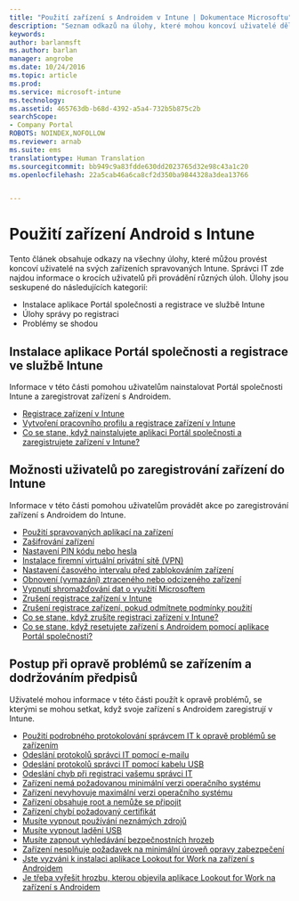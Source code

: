 ```yaml
---
title: "Použití zařízení s Androidem v Intune | Dokumentace Microsoftu"
description: "Seznam odkazů na úlohy, které mohou koncoví uživatelé dělat na svém mobilním zařízení s Androidem, pokud je zaregistrované v Intune"
keywords: 
author: barlanmsft
ms.author: barlan
manager: angrobe
ms.date: 10/24/2016
ms.topic: article
ms.prod: 
ms.service: microsoft-intune
ms.technology: 
ms.assetid: 465763db-b68d-4392-a5a4-732b5b875c2b
searchScope:
- Company Portal
ROBOTS: NOINDEX,NOFOLLOW
ms.reviewer: arnab
ms.suite: ems
translationtype: Human Translation
ms.sourcegitcommit: bb949c9a83fdde630dd2023765d32e98c43a1c20
ms.openlocfilehash: 22a5cab46a6ca8cf2d350ba9844328a3dea13766


---
```



# <a name="using-your-android-device-with-intune"></a>Použití zařízení Android s Intune

Tento článek obsahuje odkazy na všechny úlohy, které můžou provést koncoví uživatelé na svých zařízeních spravovaných Intune. Správci IT zde najdou informace o krocích uživatelů při provádění různých úloh. Úlohy jsou seskupené do následujících kategorií:

- Instalace aplikace Portál společnosti a registrace ve službě Intune
- Úlohy správy po registraci
- Problémy se shodou

## <a name="company-portal-app-installation-and-intune-enrollment"></a>Instalace aplikace Portál společnosti a registrace ve službě Intune

Informace v této části pomohou uživatelům nainstalovat Portál společnosti Intune a zaregistrovat zařízení s Androidem.

- [Registrace zařízení v Intune](enroll-your-device-in-Intune-android.md)
- [Vytvoření pracovního profilu a registrace zařízení v Intune](create-a-work-profile-and-enroll-your-device-in-intune-android.md)
- [Co se stane, když nainstalujete aplikaci Portál společnosti a zaregistrujete zařízení v Intune?](what-happens-if-you-install-the-company-portal-app-and-enroll-your-device-in-intune-android.md)

## <a name="things-users-can-do-when-their-device-is-enrolled-in-intune"></a>Možnosti uživatelů po zaregistrování zařízení do Intune

Informace v této části pomohou uživatelům provádět akce po zaregistrování zařízení s Androidem do Intune.

- [Použití spravovaných aplikací na zařízení](use-managed-apps-on-your-device-android.md)
- [Zašifrování zařízení](encrypt-your-device-android.md)
- [Nastavení PIN kódu nebo hesla](set-your-pin-or-password-android.md)
- [Instalace firemní virtuální privátní sítě (VPN)](install-your-companys-virtual-private-network-VPN-android.md)
- [Nastavení časového intervalu před zablokováním zařízení](set-the-amount-of-time-before-your-device-is-locked-android.md)
- [Obnovení (vymazání) ztraceného nebo odcizeného zařízení](reset-erase-your-lost-or-stolen-device-android.md)
- [Vypnutí shromažďování dat o využití Microsoftem](turn-off-microsoft-usage-data-collection-android.md)
- [Zrušení registrace zařízení v Intune](unenroll-your-device-from-intune-android.md)
- [Zrušení registrace zařízení, pokud odmítnete podmínky použití](unenroll-your-device-from-intune-if-you-declined-terms-of-use-android.md)
- [Co se stane, když zrušíte registraci zařízení v Intune?](what-happens-if-you-unenroll-your-device-from-intune-android.md)
- [Co se stane, když resetujete zařízení s Androidem pomocí aplikace Portál společnosti?](what-happens-if-you-reset-your-device-using-the-company-portal-android.md)
<!--- - [What is the Rights Management sharing app?](what-is-the-rms-sharing-app-android.md) --->

## <a name="steps-to-fix-device-and-compliance-issues"></a>Postup při opravě problémů se zařízením a dodržováním předpisů

Uživatelé mohou informace v této části použít k opravě problémů, se kterými se mohou setkat, když svoje zařízení s Androidem zaregistrují v Intune.

- [Použití podrobného protokolování správcem IT k opravě problémů se zařízením](use-verbose-logging-to-help-your-it-administrator-fix-device-issues-android.md)
- [Odeslání protokolů správci IT pomocí e-mailu](send-logs-to-your-it-admin-by-email-android.md)
- [Odeslání protokolů správci IT pomocí kabelu USB](send-logs-to-your-it-admin-using-cable-android.md)
- [Odeslání chyb při registraci vašemu správci IT](send-enrollment-errors-to-your-it-admin-android.md)
- [Zařízení nemá požadovanou minimální verzi operačního systému](you-need-to-update-your-android-device.md)
- [Zařízení nevyhovuje maximální verzi operačního systému](your-android-version-isnt-yet-supported.md)
- [Zařízení obsahuje root a nemůže se připojit](your-device-is-rooted-and-you-cant-connect-android.md)
- [Zařízení chybí požadovaný certifikát](your-device-is-missing-a-required-certificate-landing-android.md)
- [Musíte vypnout používání neznámých zdrojů](you-need-to-turn-off-unknown-sources-android.md)
- [Musíte vypnout ladění USB](you-need-to-turn-off-usb-debugging-android.md)
- [Musíte zapnout vyhledávání bezpečnostních hrozeb](you-need-to-turn-on-scanning-for-security-threats-android.md)
- [Zařízení nesplňuje požadavek na minimální úroveň opravy zabezpečení](your-device-does-not-meet-the-minimum-security-patch-android.md)
- [Jste vyzváni k instalaci aplikace Lookout for Work na zařízení s Androidem](you-are-prompted-to-install-lookout-for-work-android.md)
- [Je třeba vyřešit hrozbu, kterou objevila aplikace Lookout for Work na zařízení s Androidem](you-need-to-resolve-a-threat-found-by-lookout-for-work-android.md)



<!--HONumber=Jan17_HO5-->


